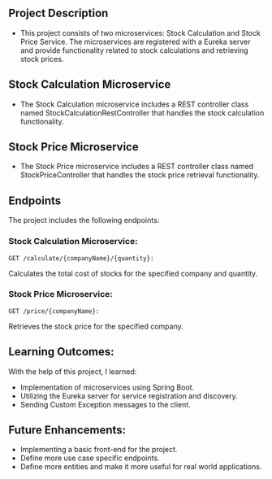 
## Project Description
* This project consists of two microservices: Stock Calculation and Stock Price Service. The microservices are registered with a Eureka server and provide functionality related to stock calculations and retrieving stock prices.

## Stock Calculation Microservice
* The Stock Calculation microservice includes a REST controller class named StockCalculationRestController that handles the stock calculation functionality.

## Stock Price Microservice
* The Stock Price microservice includes a REST controller class named StockPriceController that handles the stock price retrieval functionality.

## Endpoints
The project includes the following endpoints:

### Stock Calculation Microservice:

    GET /calculate/{companyName}/{quantity}: 
Calculates the total cost of stocks for the specified company and quantity.

### Stock Price Microservice:

    GET /price/{companyName}: 
Retrieves the stock price for the specified company.


## Learning Outcomes:
With the help of this project, I learned:
* Implementation of microservices using Spring Boot.
* Utilizing the Eureka server for service registration and discovery.
* Sending Custom Exception messages to the client.

## Future Enhancements:
* Implementing a basic front-end for the project.
* Define more use case specific endpoints.
* Define more entities and make it more useful for real world applications.